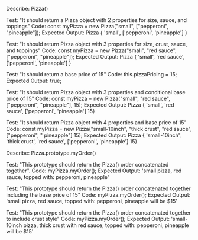 Describe: Pizza()

Test: "It should return a Pizza object with 2 properties for size, sauce, and toppings"
Code: const myPizza = new Pizza("small", ["pepperoni", "pineapple"]);
Expected Output: Pizza { 'small', ['pepperoni', 'pineapple'] }

Test: "It should return Pizza object with 3 properties for size, crust, sauce, and toppings"
Code: const myPizza = new Pizza("small", "red sauce", ["pepperoni", "pineapple"]);
Expected Output: Pizza { 'small', 'red sauce', ['pepperoni', 'pineapple'] }

Test: "It should return a base price of 15"
Code: this.pizzaPricing = 15;
Expected Output: true;

Test: "It should return Pizza object with 3 properties and conditional base price of 15"
Code: const myPizza = new Pizza("small", "red sauce", ["pepperoni", "pineapple"], 15);
Expected Output: Pizza { 'small', 'red sauce', ['pepperoni', 'pineapple'] 15}

Test: "It should return Pizza object with 4 properties and base price of 15"
Code: const myPizza = new Pizza("small-10inch", "thick crust", "red sauce", ["pepperoni", " pineapple"] 15);
Expected Output: Pizza { 'small-10inch', 'thick crust', 'red sauce', ['pepperoni', 'pineapple'] 15}


Describe: Pizza.prototype.myOrder()

Test: "This prototype should return the Pizza() order concatenated together".
Code: myPizza.myOrder();
Expected Output: 'small pizza, red sauce, topped with: pepperoni, pineapple'

Test: "This prototype should return the Pizza() order concatenated together including the base price of 15"
Code: myPizza.myOrder();
Expected Output: 'small pizza, red sauce, topped with: pepperoni, pineapple will be $15'

Test: "This prototype should return the Pizza() order concatenated together to include crust style"
Code: myPizza.myOrder();
Expected Output: 'small-10inch pizza, thick crust with red sauce, topped with: pepperoni, pineapple will be $15'
